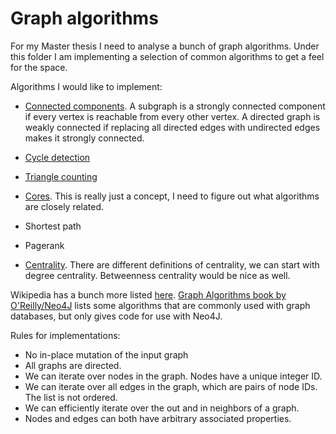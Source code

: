 # Graph algorithms
For my Master thesis I need to analyse a bunch of graph algorithms.
Under this folder I am implementing a selection of common algorithms to get a feel for the space.

Algorithms I would like to implement:
- [Connected components](https://en.wikipedia.org/wiki/Component_(graph_theory)). 
  A subgraph is a strongly connected component if every vertex is reachable from every other vertex. 
  A directed graph is weakly connected if replacing all directed edges with undirected edges makes it strongly connected.

- [Cycle detection](https://en.wikipedia.org/wiki/Cycle_detection)
- [Triangle counting](https://math.stackexchange.com/questions/117024/complexity-of-counting-the-number-of-triangles-of-a-graph/117030#117030)
- [Cores](https://en.wikipedia.org/wiki/Core_(graph_theory)). This is really just a concept, I need to figure out what algorithms are closely related.
- Shortest path
- Pagerank
- [Centrality](https://en.wikipedia.org/wiki/Centrality). There are different definitions of centrality, we can start with degree centrality. Betweenness centrality would be nice as well.

Wikipedia has a bunch more listed [here](https://en.wikipedia.org/wiki/Category:Graph_algorithms).
[Graph Algorithms book by O'Reilly/Neo4J](https://go.neo4j.com/rs/710-RRC-335/images/Neo4j_Graph_Algorithms.pdf) lists some algorithms that are commonly used with graph databases, but only gives code for use with Neo4J.


Rules for implementations:
- No in-place mutation of the input graph
- All graphs are directed.
- We can iterate over nodes in the graph. Nodes have a unique integer ID.
- We can iterate over all edges in the graph, which are pairs of node IDs. The list is not ordered.
- We can efficiently iterate over the out and in neighbors of a graph.
- Nodes and edges can both have arbitrary associated properties.